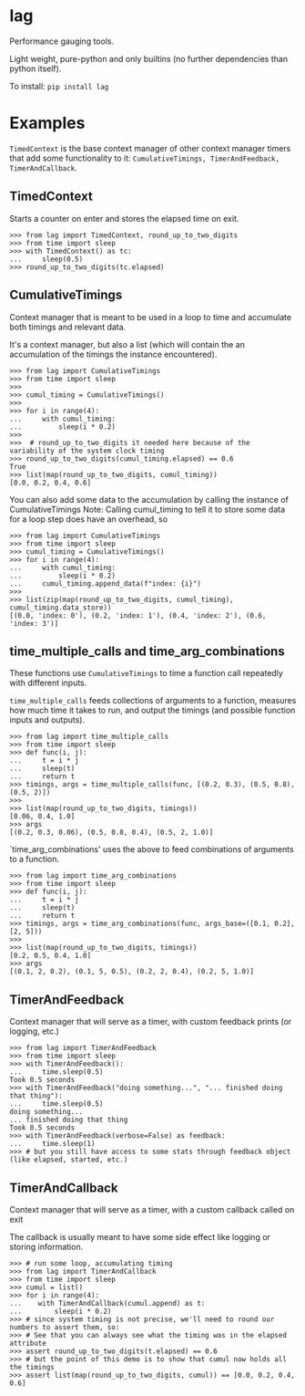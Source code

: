 # lag
Performance gauging tools.

Light weight, pure-python and only builtins (no further dependencies than python itself).


To install:	```pip install lag```

# Examples

`TimedContext` is the base context manager of other context manager timers 
that add some functionality to it: `CumulativeTimings, TimerAndFeedback, TimerAndCallback`.


## TimedContext

Starts a counter on enter and stores the elapsed time on exit.
 
```pydocstring
>>> from lag import TimedContext, round_up_to_two_digits
>>> from time import sleep
>>> with TimedContext() as tc:
...     sleep(0.5)
>>> round_up_to_two_digits(tc.elapsed)
```

## CumulativeTimings

Context manager that is meant to be used in a loop to time and accumulate both timings and relevant data.

It's a context manager, 
but also a list (which will contain the an accumulation of the timings the instance encountered).

```pydocstring
>>> from lag import CumulativeTimings
>>> from time import sleep
>>>
>>> cumul_timing = CumulativeTimings()
>>>
>>> for i in range(4):
...     with cumul_timing:
...         sleep(i * 0.2)
>>>
>>>  # round_up_to_two_digits it needed here because of the variability of the system clock timing
>>> round_up_to_two_digits(cumul_timing.elapsed) == 0.6
True
>>> list(map(round_up_to_two_digits, cumul_timing))
[0.0, 0.2, 0.4, 0.6]
```

You can also add some data to the accumulation by calling the instance of CumulativeTimings
Note: Calling cumul_timing to tell it to store some data for a loop step does have an overhead, so

```pydocstring
>>> from lag import CumulativeTimings
>>> from time import sleep
>>> cumul_timing = CumulativeTimings()
>>> for i in range(4):
...     with cumul_timing:
...         sleep(i * 0.2)
...     cumul_timing.append_data(f"index: {i}")
>>>
>>> list(zip(map(round_up_to_two_digits, cumul_timing), cumul_timing.data_store))
[(0.0, 'index: 0'), (0.2, 'index: 1'), (0.4, 'index: 2'), (0.6, 'index: 3')]
```

## time_multiple_calls and time_arg_combinations

These functions use `CumulativeTimings` to time a function call repeatedly with different inputs.

`time_multiple_calls` feeds collections of arguments to a function, 
measures how much time it takes to run, and output the timings (and possible function inputs and outputs).

```pydocstring
>>> from lag import time_multiple_calls
>>> from time import sleep
>>> def func(i, j):
...     t = i * j
...     sleep(t)
...     return t
>>> timings, args = time_multiple_calls(func, [(0.2, 0.3), (0.5, 0.8), (0.5, 2)])
>>>
>>> list(map(round_up_to_two_digits, timings))
[0.06, 0.4, 1.0]
>>> args
[(0.2, 0.3, 0.06), (0.5, 0.8, 0.4), (0.5, 2, 1.0)]
```

`time_arg_combinations' uses the above to feed combinations of arguments to a function.
    
```pydocstring
>>> from lag import time_arg_combinations
>>> from time import sleep
>>> def func(i, j):
...     t = i * j
...     sleep(t)
...     return t
>>> timings, args = time_arg_combinations(func, args_base=([0.1, 0.2], [2, 5]))
>>>
>>> list(map(round_up_to_two_digits, timings))
[0.2, 0.5, 0.4, 1.0]
>>> args
[(0.1, 2, 0.2), (0.1, 5, 0.5), (0.2, 2, 0.4), (0.2, 5, 1.0)]
```

## TimerAndFeedback

Context manager that will serve as a timer, with custom feedback prints (or logging, etc.)

```pydocstring
>>> from lag import TimerAndFeedback
>>> from time import sleep
>>> with TimerAndFeedback():
...     time.sleep(0.5)
Took 0.5 seconds
>>> with TimerAndFeedback("doing something...", "... finished doing that thing"):
...     time.sleep(0.5)
doing something...
... finished doing that thing
Took 0.5 seconds
>>> with TimerAndFeedback(verbose=False) as feedback:
...     time.sleep(1)
>>> # but you still have access to some stats through feedback object (like elapsed, started, etc.)
```


## TimerAndCallback

Context manager that will serve as a timer, with a custom callback called on exit

The callback is usually meant to have some side effect like logging or storing information.

```pydocstring
>>> # run some loop, accumulating timing
>>> from lag import TimerAndCallback
>>> from time import sleep
>>> cumul = list()
>>> for i in range(4):
...    with TimerAndCallback(cumul.append) as t:
...        sleep(i * 0.2)
>>> # since system timing is not precise, we'll need to round our numbers to assert them, so:
>>> # See that you can always see what the timing was in the elapsed attribute
>>> assert round_up_to_two_digits(t.elapsed) == 0.6
>>> # but the point of this demo is to show that cumul now holds all the timings
>>> assert list(map(round_up_to_two_digits, cumul)) == [0.0, 0.2, 0.4, 0.6]
```



